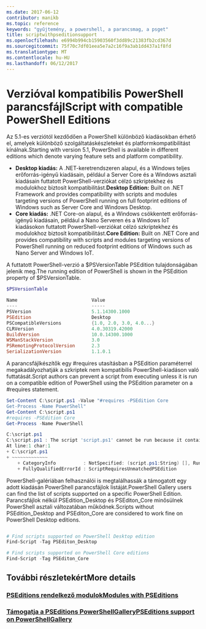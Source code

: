 ```yaml
---
ms.date: 2017-06-12
contributor: manikb
ms.topic: reference
keywords: "gyűjtemény, a powershell, a parancsmag, a psget"
title: scriptwithpseditionsupport
ms.openlocfilehash: e6994b994cb15903560f3dd89c21383fb2cd367d
ms.sourcegitcommit: 75f70c7df01eea5e7a2c16f9a3ab1dd437a1f8fd
ms.translationtype: MT
ms.contentlocale: hu-HU
ms.lasthandoff: 06/12/2017
---
```

# <a name="script-with-compatible-powershell-editions"></a><span data-ttu-id="82313-103">Verzióval kompatibilis PowerShell parancsfájl</span><span class="sxs-lookup"><span data-stu-id="82313-103">Script with compatible PowerShell Editions</span></span>
<span data-ttu-id="82313-104">Az 5.1-es verziótól kezdődően a PowerShell különböző kiadásokban érhető el, amelyek különböző szolgáltatáskészleteket és platformkompatibilitást kínálnak.</span><span class="sxs-lookup"><span data-stu-id="82313-104">Starting with version 5.1, PowerShell is available in different editions which denote varying feature sets and platform compatibility.</span></span>

- <span data-ttu-id="82313-105">**Desktop kiadás:** A .NET-keretrendszeren alapul, és a Windows teljes erőforrás-igényű kiadásain, például a Server Core és a Windows asztali kiadásain futtatott PowerShell-verziókat célzó szkriptekhez és modulokhoz biztosít kompatibilitást.</span><span class="sxs-lookup"><span data-stu-id="82313-105">**Desktop Edition:** Built on .NET Framework and provides compatibility with scripts and modules targeting versions of PowerShell running on full footprint editions of Windows such as Server Core and Windows Desktop.</span></span>
- <span data-ttu-id="82313-106">**Core kiadás:** .NET Core-on alapul, és a Windows csökkentett erőforrás-igényű kiadásain, például a Nano Serveren és a Windows IoT kiadásokon futtatott PowerShell-verziókat célzó szkriptekhez és modulokhoz biztosít kompatibilitást.</span><span class="sxs-lookup"><span data-stu-id="82313-106">**Core Edition:** Built on .NET Core and provides compatibility with scripts and modules targeting versions of PowerShell running on reduced footprint editions of Windows such as Nano Server and Windows IoT.</span></span>

<span data-ttu-id="82313-107">A futtatott PowerShell-verzió a $PSVersionTable PSEdition tulajdonságában jelenik meg.</span><span class="sxs-lookup"><span data-stu-id="82313-107">The running edition of PowerShell is shown in the PSEdition property of $PSVersionTable.</span></span>
```powershell
$PSVersionTable

Name                           Value
----                           -----
PSVersion                      5.1.14300.1000
PSEdition                      Desktop
PSCompatibleVersions           {1.0, 2.0, 3.0, 4.0...}
CLRVersion                     4.0.30319.42000
BuildVersion                   10.0.14300.1000
WSManStackVersion              3.0
PSRemotingProtocolVersion      2.3
SerializationVersion           1.1.0.1
```

<span data-ttu-id="82313-108">A parancsfájlkészítők egy #requires utasításban a PSEdition paraméterrel megakadályozhatják a szkriptek nem kompatibilis PowerShell-kiadáson való futtatását.</span><span class="sxs-lookup"><span data-stu-id="82313-108">Script authors can prevent a script from executing unless it is run on a compatible edition of PowerShell using the PSEdition parameter on a #requires statement.</span></span>
```powershell
Set-Content C:\script.ps1 -Value "#requires -PSEdition Core
Get-Process -Name PowerShell"
Get-Content C:\script.ps1
#requires -PSEdition Core
Get-Process -Name PowerShell

C:\script.ps1
C:\script.ps1 : The script 'script.ps1' cannot be run because it contained a "#requires" statement for PowerShell Core edition. The edition of PowerShell that is required by the script does not match the currently running PowerShell Desktop edition.
At line:1 char:1
+ C:\script.ps1
+ ~~~~~~~~~~~~~
    + CategoryInfo          : NotSpecified: (script.ps1:String) [], RuntimeException
    + FullyQualifiedErrorId : ScriptRequiresUnmatchedPSEdition
```

<span data-ttu-id="82313-109">PowerShell-galériában felhasználói is megtalálhassák a támogatott egy adott kiadásán PowerShell parancsfájlok listáját.</span><span class="sxs-lookup"><span data-stu-id="82313-109">PowerShell Gallery users can find the list of scripts supported on a specific PowerShell Edition.</span></span>
<span data-ttu-id="82313-110">Parancsfájlok nélkül PSEdition_Desktop és PSEditon_Core minősülnek PowerShell asztali változatában működnek.</span><span class="sxs-lookup"><span data-stu-id="82313-110">Scripts without PSEdition_Desktop and PSEditon_Core are considered to work fine on PowerShell Desktop editions.</span></span>

```powershell

# Find scripts supported on PowerShell Desktop edition
Find-Script -Tag PSEditon_Desktop

# Find scripts supported on PowerShell Core editions
Find-Script -Tag PSEditon_Core

```

## <a name="more-details"></a><span data-ttu-id="82313-111">További részletekért</span><span class="sxs-lookup"><span data-stu-id="82313-111">More details</span></span>
### <a name="modules-with-pseditionsmodulemodulewithpseditionsupportmd"></a>[<span data-ttu-id="82313-112">PSEditions rendelkező modulok</span><span class="sxs-lookup"><span data-stu-id="82313-112">Modules with PSEditions</span></span>](../module/modulewithpseditionsupport.md)
### <a name="pseditions-support-on-powershellgallerypsgallerypsgallerypseditionsmd"></a>[<span data-ttu-id="82313-113">Támogatja a PSEditions PowerShellGallery</span><span class="sxs-lookup"><span data-stu-id="82313-113">PSEditions support on PowerShellGallery</span></span>](../../psgallery/psgallery_pseditions.md)

